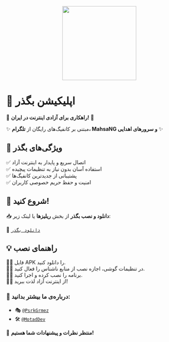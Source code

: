 <div align="center">
<a href="#">  
  <img src="https://github.com/user-attachments/assets/f03afd6f-630b-4fa8-af58-42c7fc6feda2" width="200" height="200">  
</a>  
</div>


# 📱 اپلیکیشن **بگذر**  

🚀 **راهکاری برای آزادی اینترنت در ایران!** 🚀  

✨ مبتنی بر کانفیگ‌های رایگان از **تلگرام، MahsaNG و سرورهای اهدایی** ✨  

## 🌟 ویژگی‌های بگذر  
✅ اتصال سریع و پایدار به اینترنت آزاد  
✅ استفاده آسان بدون نیاز به تنظیمات پیچیده  
✅ پشتیبانی از جدیدترین کانفیگ‌ها  
✅ امنیت و حفظ حریم خصوصی کاربران  

## 🎯 شروع کنید!  

📥 **دانلود و نصب بگذر** از بخش **ریلیزها** یا لینک زیر:  

🔗 [`دانلود بگذر`](https://github.com/Begzar/BegzarApp/releases/latest)  

## 💡 راهنمای نصب  
۱️⃣ فایل APK را دانلود کنید.  
۲️⃣ در تنظیمات گوشی، اجازه نصب از منابع ناشناس را فعال کنید.  
۳️⃣ برنامه را نصب کرده و اجرا کنید.  
۴️⃣ از اینترنت آزاد لذت ببرید!  

### 👥 درباره‌ی ما بیشتر بدانید:  
- 🎭 [`@PsrkGrmez`](https://github.com/PsrkGrmez)  
- 🛠️ [`@MotadDev`](https://github.com/motad-dev)  

📢 **منتظر نظرات و پیشنهادات شما هستیم!**


<!-- todo  -->
<!-- in next version we will add mass feature -->

